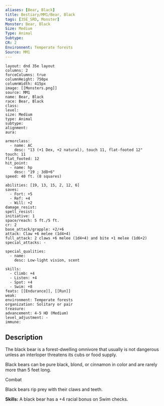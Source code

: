 ```yaml
---
aliases: [Bear, Black]
title: Bestiary/MM1/Bear, Black
tags: [35E_SRD, Monster]
Monster: Bear, Black
Size: Medium
Type: Animal
Subtype: 
CR: 2
Environnent: Temperate forests
Source: MM1
---
```


```statblock
layout: dnd 35e layout
columns: 2
forceColumns: true
columnHeight: 750px
columnWidth: 415px
image: [[Monsters.png]]
source: MM1
name: Bear, Black
race: Bear, Black
class: 
level: 
size: Medium
type: Animal
subtype: 
alignment: 
aura: 

armorclass:
  - name: AC
    desc: "13 (+1 Dex, +2 natural), touch 11, flat-footed 12"
touch: 11
flat_footed: 12
hit_point:
  - name: hp
    desc: "19 ; 3d8+6"
speed: 40 ft. (8 squares)

abilities: [19, 13, 15, 2, 12, 6]
saves:
  - Fort: +5
  - Ref: +4
  - Will: +2
damage_resist: 
spell_resist: 
initiative: 1
space/reach: 5 ft./5 ft.
cr: 2
base_attack/grapple: +2/+6
attack: Claw +6 melee (1d4+4)
full_attack: 2 claws +6 melee (1d4+4) and bite +1 melee (1d6+2)
special_attacks: -

special_qualities:
  - name: 
    desc: Low-light vision, scent

skills:
  - Climb: +4
  - Listen: +4
  - Spot: +4
  - Swim: +8
feats: [[Endurance]], [[Run]]
weak: 
environment: Temperate forests
organization: Solitary or pair
treasure: 
advancement: 4-5 HD (Medium)
level_adjustment: -
immune: 
```

## Description

<p>The black bear is a forest-dwelling omnivore that usually is not dangerous unless an interloper threatens its cubs or food supply.</p>
<p>Black bears can be pure black, blond, or cinnamon in color and are rarely more than 5 feet long.</p>
<p>Combat</p>
<p>Black bears rip prey with their claws and teeth.</p>
<p>
            <b>Skills:</b> A black bear has a +4 racial bonus on Swim checks.</p>